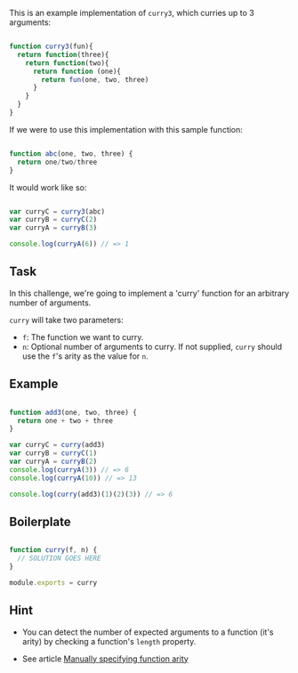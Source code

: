 This is an example implementation of `curry3`, which curries up to 3 arguments:

```js

function curry3(fun){
  return function(three){
    return function(two){
      return function (one){
        return fun(one, two, three)
      }
    }
  }
}

```

If we were to use this implementation with this sample function:

```js

function abc(one, two, three) {
  return one/two/three
}

```

It would work like so:

```js

var curryC = curry3(abc)
var curryB = curryC(2)
var curryA = curryB(3)

console.log(curryA(6)) // => 1

```


## Task

In this challenge, we're going to implement a 'curry' function for an arbitrary number of arguments.

`curry` will take two parameters:

* `f`: The function we want to curry.
* `n`: Optional number of arguments to curry.
  If not supplied, `curry` should use the `f`'s arity as the value for `n`.


## Example

```js

function add3(one, two, three) {
  return one + two + three
}

var curryC = curry(add3)
var curryB = curryC(1)
var curryA = curryB(2)
console.log(curryA(3)) // => 6
console.log(curryA(10)) // => 13

console.log(curry(add3)(1)(2)(3)) // => 6
```


## Boilerplate 

```js

function curry(f, n) {
  // SOLUTION GOES HERE
}

module.exports = curry

```


## Hint

* You can detect the number of expected arguments to a function (it's arity)
  by checking a function's `length` property.

* See article [Manually specifying function arity](http://benalman.com/news/2012/09/partial-application-in-javascript/#manually-specifying-function-arity)
